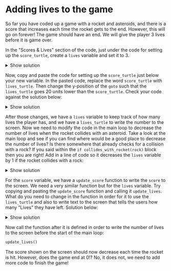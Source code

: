 # Adding lives to the game

So far you have coded up a game with a rocket and asteroids, and there
is a score that increases each time the rocket gets to the end. However, this will go on forever! The game should
have an end. We will give the player 3 lives before it is game over.

In the "Scores & Lives" section of the code, just under the code for setting up the `score_turtle`,  create a `lives`
variable and set it to 3.

<details><summary>Show solution</summary>

```python
lives = 3
```
</details>

Now, copy and paste the code for setting up the `score_turtle` just below your new variable. In the pasted code, replace
the word `score_turtle` with `lives_turtle`. Then change the y-position of the `goto` such that the `lives_turtle` goes
20 units lower than the `score_turtle`. Check your code against the solution below:


<details><summary>Show solution</summary>

```python
lives_turtle = Turtle()
lives_turtle.goto(190, -190)
lives_turtle.hideturtle()
lives_turtle.color("white")
```
</details>

After those changes, we have a `lives` variable to keep track of how many lives the player has, and we have a
`lives_turtle` to write the number to the screen. Now we need to modify the code in the main loop to decrease the
number of lives when the rocket collides with an asteroid. Take a look at the main loop and see if you can find 
where would be a good place to decrease the number of lives? Is there somewhere that already checks for a collision
with a rock? If you said within the `if collides_with_rocket(rock)` block then you are right! Add in a line of
code so it decreases the `lives` variable by 1 if the rocket collides with a rock:

<details><summary>Show solution</summary>

```python
    if collides_with_rocket(rock):
      reset_rocket()
      lives = lives - 1		  # This is the new line
```
</details>

For the `score` variable, we have a `update_score` function to write the `score` to the screen. We need a very similar
function but for the `lives` variable. Try copying and pasting the `update_score` function and calling it `update_lives`.
What do you need to change in the function in order for it to use the `lives_turtle` and also to write text to the screen
that tells the users how many "Lives" they have left. Solution below:

<details><summary>Show solution</summary>

```python
def update_lives():
  lives_turtle.clear()
  lives_turtle.write("Lives: " + str(lives), align="right")
```
</details>

Now call the function after it is defined in order to write the number of lives to the screen before the start of the main loop:

```python
update_lives()
```

The score shown on the screen should now decrease each time the rocket is hit. However, does the game end at 0!? No, it does not,
we need to add more code to finish the game!